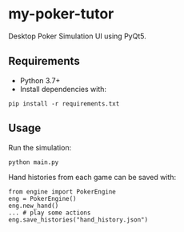 # my-poker-tutor

Desktop Poker Simulation UI using PyQt5.

## Requirements
- Python 3.7+
- Install dependencies with:
```
pip install -r requirements.txt
```

## Usage
Run the simulation:
```
python main.py
```

Hand histories from each game can be saved with:
```
from engine import PokerEngine
eng = PokerEngine()
eng.new_hand()
... # play some actions
eng.save_histories("hand_history.json")
```
